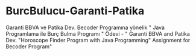 # BurcBulucu-Garanti-Patika
Garanti BBVA ve Patika Dev. Becoder Programına yönelik " Java Programlama ile Burç Bulma Programı " Ödevi - " Garanti BBVA and Patika Dev. "Horoscope Finder Program with Java Programming" Assignment for Becoder Program"
